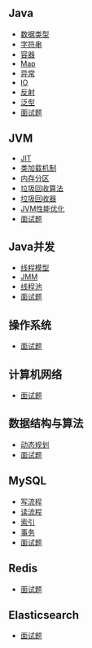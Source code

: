 

## Java
- [数据类型]()
- [字符串]()
- [容器]()
- [Map]()
- [异常]()
- [IO]()
- [反射]()
- [泛型]()
- [面试题](java/interview.md)


## JVM
- [JIT]()
- [类加载机制]()
- [内存分区]()
- [垃圾回收算法]()
- [垃圾回收器]()
- [JVM性能优化]()
- [面试题](jvm/interview.md)

## Java并发
- [线程模型]()
- [JMM]()
- [线程池]()
- [面试题](java_concurrency/interview.md)


## 操作系统
- [面试题](operating_system/interview.md)


## 计算机网络
- [面试题](computer_network/interview.md)


## 数据结构与算法 
- [动态规划](data_structures_and_algorithms/dp.md)
- [面试题](data_structures_and_algorithms/interview.md)


## MySQL
- [写流程]()
- [读流程]()
- [索引]()
- [事务]()
- [面试题](mysql/interview.md)


## Redis
- [面试题](redis/interview.md)


## Elasticsearch
- [面试题](elasticsearch/interview.md)


